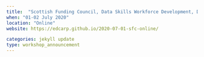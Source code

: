```yaml
---
title:  "Scottish Funding Council, Data Skills Workforce Development, Data Carpentry Social Sciences. Spreadsheet, OpenRefine and Python"
when: "01-02 July 2020"
location: "Online"
website: https://edcarp.github.io/2020-07-01-sfc-online/

categories: jekyll update
type: workshop_announcement
---
```

